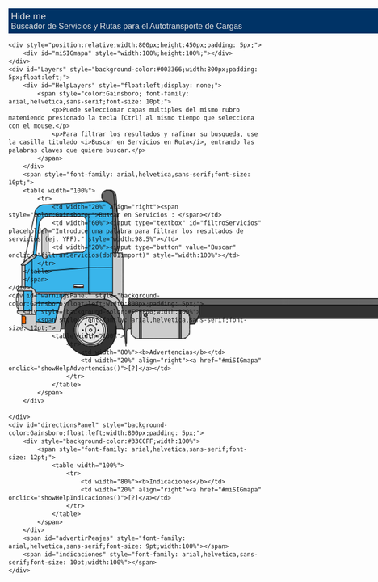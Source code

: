 <div style="background-color:#003366;width:800px;height:40px;padding: 5px;">
		<span style="color:Gainsboro; font-family: arial,helvetica,sans-serif;font-size: 14pt;">Hide me</span></br>
		<span style="color:Gainsboro; font-family: arial,helvetica,sans-serif;font-size: 12pt;">Buscador de Servicios y Rutas para el Autotransporte de Cargas</span>
		<img src="https://github.com/djGIS/distribucionCargas/blob/gh-pages/images/chasisDelante.png">
	</div>
	
        
      
	<div style="position:relative;width:800px;height:450px;padding: 5px;">
		<div id="miSIGmapa" style="width:100%;height:100%;"></div>
	</div>
	<div id="Layers" style="background-color:#003366;width:800px;padding: 5px;float:left;">
		<div id="HelpLayers" style="float:left;display: none;">
			<span style="color:Gainsboro; font-family: arial,helvetica,sans-serif;font-size: 10pt;">
				<p>Puede seleccionar capas multiples del mismo rubro mateniendo presionado la tecla [Ctrl] al mismo tiempo que selecciona con el mouse.</p>
				<p>Para filtrar los resultados y rafinar su busqueda, use la casilla titulado <i>Buscar en Servicios en Ruta</i>, entrando las palabras claves que quiere buscar.</p>
			</span>
		</div>
		<span style="font-family: arial,helvetica,sans-serif;font-size: 10pt;">
		<table width="100%">
			<tr>
				<td width="20%" align="right"><span style="color:Gainsboro;">Buscar en Servicios : </span></td>
				<td width="60%"><input type="textbox" id="filtroServicios" placeholder="Introduce una palabra para filtrar los resultados de servicios (ej. YPF)." style="width:98.5%"></td>
				<td width="20%"><input type="button" value="Buscar" onclick="filtrarServicios(dbPOIimport)" style="width:100%"></td>
			</tr>
		</table>
		</span>
	</div>
	<div id="warningsPanel" style="background-color:Gainsboro;float:left;width:800px;padding: 5px;">
		<div style="background-color:#FFFF00;width:100%">
			<span style="font-family: arial,helvetica,sans-serif;font-size: 12pt;">
				<table width="100%">
					<tr>
						<td width="80%"><b>Advertencias</b></td>
						<td width="20%" align="right"><a href="#miSIGmapa" onclick="showHelpAdvertencias()">[?]</a></td>
					</tr>
				</table>
			</span>
		</div>
		
    </div>
    <div id="directionsPanel" style="background-color:Gainsboro;float:left;width:800px;padding: 5px;">
		<div style="background-color:#33CCFF;width:100%">
			<span style="font-family: arial,helvetica,sans-serif;font-size: 12pt;">
				<table width="100%">
					<tr>
						<td width="80%"><b>Indicaciones</b></td>
						<td width="20%" align="right"><a href="#miSIGmapa" onclick="showHelpIndicaciones()">[?]</a></td>
					</tr>
				</table>
			</span>
		</div>
		<span id="advertirPeajes" style="font-family: arial,helvetica,sans-serif;font-size: 9pt;width:100%"></span>
		<span id="indicaciones" style="font-family: arial,helvetica,sans-serif;font-size: 10pt;width:100%"></span>
    </div>

